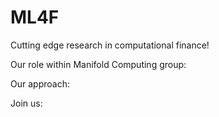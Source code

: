 # ML4F
Cutting edge research in computational finance!

Our role within Manifold Computing group:


Our approach:


Join us:


